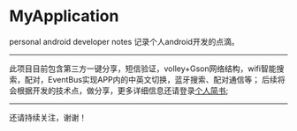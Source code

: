 # MyApplication
personal android developer notes
记录个人android开发的点滴。
***
此项目目前包含第三方一键分享，短信验证，volley+Gson网络结构，wifi智能搜索，配对，EventBus实现APP内的中英文切换，蓝牙搜索、配对通信等；
后续将会根据开发的技术点，做分享，更多详细信息还请登录[个人简书](http://www.jianshu.com/u/9a8dd9db8f38);
***
还请持续关注，谢谢！
